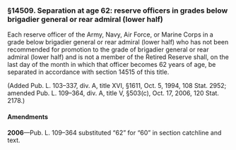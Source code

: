 ### §14509. Separation at age 62: reserve officers in grades below brigadier general or rear admiral (lower half) ###

Each reserve officer of the Army, Navy, Air Force, or Marine Corps in a grade below brigadier general or rear admiral (lower half) who has not been recommended for promotion to the grade of brigadier general or rear admiral (lower half) and is not a member of the Retired Reserve shall, on the last day of the month in which that officer becomes 62 years of age, be separated in accordance with section 14515 of this title.

(Added Pub. L. 103–337, div. A, title XVI, §1611, Oct. 5, 1994, 108 Stat. 2952; amended Pub. L. 109–364, div. A, title V, §503(c), Oct. 17, 2006, 120 Stat. 2178.)

#### Amendments ####

**2006**—Pub. L. 109–364 substituted “62” for “60” in section catchline and text.